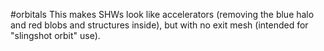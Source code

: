 #orbitals
This makes SHWs look like accelerators (removing the blue halo and red blobs and structures inside), but with no exit mesh (intended for "slingshot orbit" use).
